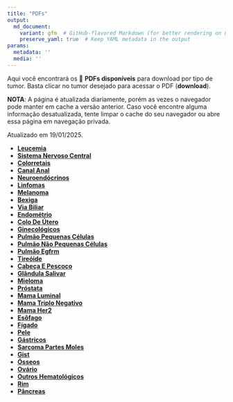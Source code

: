 ```yaml
---
title: "PDFs"
output: 
  md_document:
    variant: gfm  # GitHub-flavored Markdown (for better rendering on GitHub)
    preserve_yaml: true  # Keep YAML metadata in the output
params:
  metadata: ''
  media: ''
---
```


<script async src="https://scripts.simpleanalyticscdn.com/latest.js"></script>

Aqui você encontrará os 📝 **PDFs disponíveis** para download por tipo
de tumor. Basta clicar no tumor desejado para acessar o PDF
(**download**).

**NOTA**: A página é atualizada diariamente, porém as vezes o navegador
pode manter em cache a versão anterior. Caso você encontre alguma
informação desatualizada, tente limpar o cache do seu navegador ou abre
essa página em navegação privada.

Atualizado em 19/01/2025.

- [**Leucemia**](https://coeoralmeds-e768.restdb.io/media/678ca63bf63b8048000e3915?download=true)
- [**Sistema Nervoso
  Central**](https://coeoralmeds-e768.restdb.io/media/678ca63cf63b8048000e3918?download=true)
- [**Colorretais**](https://coeoralmeds-e768.restdb.io/media/678ca63ff63b8048000e391d?download=true)
- [**Canal
  Anal**](https://coeoralmeds-e768.restdb.io/media/678ca640f63b8048000e391f?download=true)
- [**Neuroendócrinos**](https://coeoralmeds-e768.restdb.io/media/678ca641f63b8048000e3921?download=true)
- [**Linfomas**](https://coeoralmeds-e768.restdb.io/media/678ca642f63b8048000e3923?download=true)
- [**Melanoma**](https://coeoralmeds-e768.restdb.io/media/678ca643f63b8048000e3925?download=true)
- [**Bexiga**](https://coeoralmeds-e768.restdb.io/media/678ca644f63b8048000e3927?download=true)
- [**Via
  Biliar**](https://coeoralmeds-e768.restdb.io/media/678ca645f63b8048000e3929?download=true)
- [**Endométrio**](https://coeoralmeds-e768.restdb.io/media/678ca646f63b8048000e392b?download=true)
- [**Colo De
  Útero**](https://coeoralmeds-e768.restdb.io/media/678ca647f63b8048000e392d?download=true)
- [**Ginecológicos**](https://coeoralmeds-e768.restdb.io/media/678ca648f63b8048000e392f?download=true)
- [**Pulmão Pequenas
  Células**](https://coeoralmeds-e768.restdb.io/media/678ca649f63b8048000e3931?download=true)
- [**Pulmão Não Pequenas
  Células**](https://coeoralmeds-e768.restdb.io/media/678ca64bf63b8048000e3933?download=true)
- [**Pulmão
  Egfrm**](https://coeoralmeds-e768.restdb.io/media/678ca64cf63b8048000e3935?download=true)
- [**Tireóide**](https://coeoralmeds-e768.restdb.io/media/678ca64ef63b8048000e3939?download=true)
- [**Cabeça E
  Pescoço**](https://coeoralmeds-e768.restdb.io/media/678ca64ff63b8048000e393b?download=true)
- [**Glândula
  Salivar**](https://coeoralmeds-e768.restdb.io/media/678ca650f63b8048000e393d?download=true)
- [**Mieloma**](https://coeoralmeds-e768.restdb.io/media/678ca651f63b8048000e393f?download=true)
- [**Próstata**](https://coeoralmeds-e768.restdb.io/media/678ca652f63b8048000e3941?download=true)
- [**Mama
  Luminal**](https://coeoralmeds-e768.restdb.io/media/678ca655f63b8048000e3945?download=true)
- [**Mama Triplo
  Negativo**](https://coeoralmeds-e768.restdb.io/media/678ca656f63b8048000e3947?download=true)
- [**Mama
  Her2**](https://coeoralmeds-e768.restdb.io/media/678ca657f63b8048000e3949?download=true)
- [**Esôfago**](https://coeoralmeds-e768.restdb.io/media/678ca658f63b8048000e394b?download=true)
- [**Fígado**](https://coeoralmeds-e768.restdb.io/media/678ca659f63b8048000e394d?download=true)
- [**Pele**](https://coeoralmeds-e768.restdb.io/media/678ca65bf63b8048000e394f?download=true)
- [**Gástricos**](https://coeoralmeds-e768.restdb.io/media/678ca65cf63b8048000e3951?download=true)
- [**Sarcoma Partes
  Moles**](https://coeoralmeds-e768.restdb.io/media/678ca65df63b8048000e3953?download=true)
- [**Gist**](https://coeoralmeds-e768.restdb.io/media/678ca65ef63b8048000e3955?download=true)
- [**Ósseos**](https://coeoralmeds-e768.restdb.io/media/678ca65ff63b8048000e3957?download=true)
- [**Ovário**](https://coeoralmeds-e768.restdb.io/media/678ca660f63b8048000e3959?download=true)
- [**Outros
  Hematológicos**](https://coeoralmeds-e768.restdb.io/media/678ca662f63b8048000e395b?download=true)
- [**Rim**](https://coeoralmeds-e768.restdb.io/media/678ca663f63b8048000e395d?download=true)
- [**Pâncreas**](https://coeoralmeds-e768.restdb.io/media/678ca664f63b8048000e395f?download=true)
